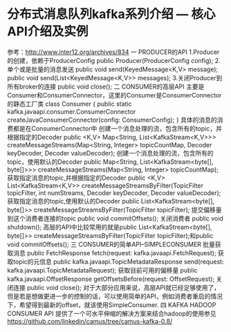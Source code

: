 # 分布式消息队列kafka系列介绍 — 核心API介绍及实例


参考：http://www.inter12.org/archives/834
一 PRODUCER的API
1.Producer的创建，依赖于ProducerConfig
public Producer(ProducerConfig config);
2.单个或是批量的消息发送
public void send(KeyedMessage<K,V> message);
public void send(List<KeyedMessage<K,V>> messages);
3.关闭Producer到所有broker的连接
public void close();
二 CONSUMER的高层API
主要是Consumer和ConsumerConnector，这里的Consumer是ConsumerConnector的静态工厂类
class Consumer {
public static kafka.javaapi.consumer.ConsumerConnector createJavaConsumerConnector(config: ConsumerConfig);
}
具体的消息的消费都是在ConsumerConnector中
创建一个消息处理的流，包含所有的topic，并根据指定的Decoder
public <K,V> Map<String, List<KafkaStream<K,V>>>
createMessageStreams(Map<String, Integer> topicCountMap, Decoder<K> keyDecoder, Decoder<V> valueDecoder);
创建一个消息处理的流，包含所有的topic，使用默认的Decoder
public Map<String, List<KafkaStream<byte[], byte[]>>> createMessageStreams(Map<String, Integer> topicCountMap);
获取指定消息的topic,并根据指定的Decoder
public <K,V> List<KafkaStream<K,V>>
createMessageStreamsByFilter(TopicFilter topicFilter, int numStreams, Decoder<K> keyDecoder, Decoder<V> valueDecoder);
获取指定消息的topic,使用默认的Decoder
public List<KafkaStream<byte[], byte[]>> createMessageStreamsByFilter(TopicFilter topicFilter);
提交偏移量到这个消费者连接的topic
public void commitOffsets();
关闭消费者
public void shutdown();
高层的API中比较常用的就是public List<KafkaStream<byte[], byte[]>> createMessageStreamsByFilter(TopicFilter topicFilter);和public void commitOffsets();
三 CONSUMER的简单API–SIMPLECONSUMER
批量获取消息
public FetchResponse fetch(request: kafka.javaapi.FetchRequest);
获取topic的元信息
public kafka.javaapi.TopicMetadataResponse send(request: kafka.javaapi.TopicMetadataRequest);
获取目前可用的偏移量
public kafka.javaapi.OffsetResponse getOffsetsBefore(request: OffsetRequest);
关闭连接
public void close();
对于大部分应用来说，高层API就已经足够使用了，但是若是想做更进一步的控制的话，可以使用简单的API，例如消费者重启的情况下，希望得到最新的offset，就该使用SimpleConsumer.
四 KAFKA HADOOP CONSUMER API
提供了一个可水平伸缩的解决方案来结合hadoop的使用参见
https://github.com/linkedin/camus/tree/camus-kafka-0.8/

